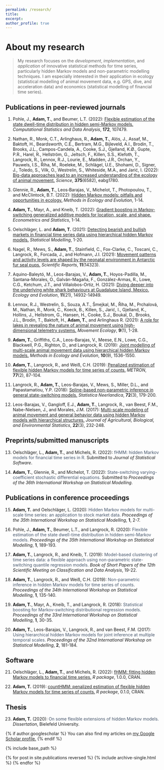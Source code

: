 ```yaml
---
permalink: /research/
title:
excerpt:
author_profile: true
---
```


About my research
======

> My research focuses on the *development*, *implementation*, and *application* of innovative statistical methods for time series, particularly hidden Markov models and non-parametric modelling techniques. I am especially interested in their application in ecology (statistical modelling of animal movement data, e.g. GPS, dive, and acceleration data) and economics (statistical modelling of financial time series).

Publications in peer-reviewed journals
------

1. Pohle, J., **Adam, T.**, and Beumer, L.T. (2022): 
<span style="color: #1f96be;"><a href="https://www.sciencedirect.com/science/article/pii/S0167947322000597?casa_token=bs40Deaq1wMAAAAA:Sjur4lvWNjGZ7Rgt8xwu1pQP_rb55hp6LVoEUZyRYpgdlbXeH6HInCauL9Hw7xoNpTeSTSQa4xY" target="_blank"> Flexible estimation of the state dwell-time distribution in hidden semi-Markov models.</a></span>
 *Computational Statistics and Data Analysis*, **172**, 107479.

2. Nathan, R., Monk, C.T., Arlinghaus, R., **Adam, T.**, Alós, J., Assaf, M., Baktoft, H., Beardsworth, C.E., Bertram, M.G., Bijleveld, A.I., Brodin, T., Brooks, J.L., Campos-Candela, A., Cooke, S.J., Gjelland, K.Ø., Gupte, P.R., Harel, R., Hellström, G., Jeltsch, F., Killen, S.S., Klefoth, T., Langrock, R., Lennox, R.J., Lourie, E., Madden, J.R., Orchan, Y., Pauwels, I.S., Říha, M., Roeleke, M., Schlägel, U.E., Shohami, D., Signer, J., Toledo, S., Vilk, O., Westrelin, S., Whiteside, M.A., and Jarić, I. (2022):
<span style="color: #1f96be;"><a href="https://www.science.org/doi/10.1126/science.abg1780" target="_blank"> Big-data approaches lead to an increased understanding of the ecology of animal movement.</a></span>
*Science*, **375**(6582), eabg1780.

3. Glennie, R., **Adam, T.**, Leos‐Barajas, V., Michelot, T., Photopoulou, T., and McClintock, B.T. (2022):
<span style="color: #1f96be;"><a href="https://besjournals.onlinelibrary.wiley.com/doi/10.1111/2041-210X.13801" target="_blank"> Hidden Markov models: pitfalls and opportunities in ecology.</a></span>
*Methods in Ecology and Evolution*, 1-14.

4. **Adam, T.**, Mayr, A., and Kneib, T. (2022):
<span style="color: #1f96be;"><a href="https://www.sciencedirect.com/science/article/pii/S2452306221000502" target="_blank"> Gradient boosting in Markov-switching generalized additive models for location, scale, and shape. </a></span>
*Econometrics and Statistics*, 1-14.

5. Oelschläger, L. and **Adam, T.** (2021): 
<span style="color: #1f96be;"><a href="https://journals.sagepub.com/doi/abs/10.1177/1471082X211034048" target="_blank"> Detecting bearish and bullish markets in financial time series data using hierarchical hidden Markov models.</a></span>
*Statistical Modelling*, 1-20.

6. Nagel, R., Mews, S., **Adam, T.**, Stainfield, C., Fox-Clarke, C., Toscani, C., Langrock, R., Forcada, J., and Hofmann, J.I. (2021):
<span style="color: #1f96be;"><a href="https://www.nature.com/articles/s41598-021-93253-1" target="_blank"> Movement patterns and activity levels are shaped by the neonatal environment in Antarctic fur seal pups.</a></span>
*Scientific Reports*, **11**(14323).

7. Aquino-Baleytó, M., Leos-Barajas, V., **Adam, T.**, Hoyos-Padilla, M., Santana-Morales, O., Galván-Magaña, F., González-Armas, R., Lowe, C.G., Ketchum, J.T., and Villalobos-Ortiz, H. (2021): 
<span style="color: #1f96be;"><a href="https://onlinelibrary.wiley.com/doi/10.1002/ece3.8178" target="_blank"> Diving deeper into the underlying white shark behaviours at Guadalupe Island, Mexico.</a></span>
*Ecology and Evolution*, **11**(21), 14932-14949.

8. Lennox, R.J., Westrelin, S., Souza, A.T., Šmejkal, M., Říha, M., Prchalová, M., Nathan, R., Monk, C., Koeck, B., Killen, S., Jarić, I., Gjelland, K., Hollins, J., Hellstrom, G., Hansen, H., Cooke, S.J., Boukal, D., Brooks, J.L., Brodin, T., Baktoft, H., **Adam, T.**, and Arlinghaus R. (2021):
<span style="color: #1f96be;"><a href="https://movementecologyjournal.biomedcentral.com/articles/10.1186/s40462-021-00244-y" target="_blank"> A role for lakes in revealing the nature of animal movement using high-dimensional telemetry systems.</a></span>
*Movement Ecology*, **9**(1), 1-28.

9. **Adam, T.**, Griffiths, C.A., Leos-Barajas, V., Meese, E.N., Lowe, C.G., Blackwell, P.G., Righton, D., and Langrock, R. (2019): 
<span style="color: #1f96be;"><a href="https://besjournals.onlinelibrary.wiley.com/doi/abs/10.1111/2041-210X.13241" target="_blank"> Joint modelling of multi-scale animal movement data using hierarchical hidden Markov models.</a></span>
*Methods in Ecology and Evolution*, **10**(9), 1536-1550. 

10. **Adam, T.**, Langrock, R., and Weiß, C.H. (2019): 
<span style="color: #1f96be;"><a href="https://link.springer.com/article/10.1007/s40300-019-00153-6" target="_blank"> Penalized estimation of flexible hidden Markov models for time series of counts.</a></span>
*METRON*, **77**(2), 87-104.

11.	Langrock, R., **Adam, T.**, Leos-Barajas, V., Mews, S., Miller, D.L., and Papastamatiou, Y.P. (2018):
<span style="color: #1f96be;"><a href="https://onlinelibrary.wiley.com/doi/abs/10.1111/stan.12133" target="_blank"> Spline-based non-parametric inference in general state-switching models.</a></span>
*Statistica Neerlandica*, **72**(3), 179-200.

12.	Leos-Barajas, V., Gangloff, E.J., **Adam, T.**, Langrock, R., van Beest, F.M., Nabe-Nielsen, J., and Morales, J.M. (2017): 
<span style="color: #1f96be;"><a href="https://link.springer.com/article/10.1007/s13253-017-0282-9" target="_blank"> Multi-scale modeling of animal movement and general behavior data using hidden Markov models with hierarchical structures.</a></span>
*Journal of Agricultural, Biological, and Environmental Statistics*, **22**(3), 232-248.

Preprints/submitted manuscripts
------

13. Oelschläger, L., **Adam, T.**, and Michels, R. (2022): <span style="color: #44546a;"> fHMM: hidden Markov models for financial time series in R.</span>
Submitted to *Journal of Statistical Software*.

14. **Adam, T.**, Glennie, R., and Michelot, T. (2022):
<span style="color: #44546a;"> State-switching varying-coefficient stochastic differential equations.</span>
Submitted to *Proceedings of the 36th International Workshop on Statistical Modelling*.

Publications in conference proceedings
------

15. **Adam, T.** and Oelschläger, L. (2020):
<span style="color: #44546a;"> Hidden Markov models for multi-scale time series: an application to stock market data. </span>
*Proceedings of the 35th International Workshop on Statistical Modelling*, **1**, 2-7.

16.	Pohle, J., **Adam, T.**, Beumer, L.T., and Langrock, R. (2020):
<span style="color: #44546a;"> Flexible estimation of the state dwell-time distribution in hidden semi-Markov models. </span>
*Proceedings of the 35th International Workshop on Statistical Modelling*, **1**, 189-193.

17.	**Adam, T.**, Langrock, R., and Kneib, T. (2019):
<span style="color: #44546a;"> Model-based clustering of time series data: a flexible approach using non-parametric state-switching quantile regression models. </span>
*Book of Short Papers of the 12th Scientific Meeting on Classification and Data Analysis*, 19-22.

18.	**Adam, T.**, Langrock, R., and Weiß, C.H. (2019):
<span style="color: #44546a;"> Non-parametric inference in hidden Markov models for time series of counts. </span>
*Proceedings of the 34th International Workshop on Statistical Modelling*, **1**, 135-140.

19.	**Adam, T.**, Mayr, A., Kneib, T., and Langrock, R. (2018):
<span style="color: #44546a;"> Statistical boosting for Markov-switching distributional regression models. </span>
*Proceedings of the 33rd International Workshop on Statistical Modelling*, **1**, 30-35.

20.	**Adam, T.**, Leos-Barajas, V., Langrock, R., and van Beest, F.M. (2017):
<span style="color: #44546a;"> Using hierarchical hidden Markov models for joint inference at multiple temporal scales. </span>
*Proceedings of the 32nd International Workshop on Statistical Modelling*, **2**, 181-184.

Software
------

21.	Oelschläger, L., **Adam, T.**, and Michels, R. (2022):
<span style="color: #44546a;"><a href="http://loelschlaeger.de/fHMM/" target="_blank"> fHMM: fitting hidden Markov models to financial time series.</a></span>
*R package*, 1.0.0, CRAN.

22. **Adam, T.** (2019):
<span style="color: #44546a;"><a href="https://CRAN.R-project.org/package=countHMM" target="_blank"> countHMM: penalized estimation of flexible hidden Markov models for time series of counts.</a></span>
*R package*, 0.1.0, CRAN.

Thesis
------

23.  **Adam, T.** (2020):
<span style="color: #44546a;"> On some flexible extensions of hidden Markov models. </span>
*Dissertation*, Bielefeld University.

{% if author.googlescholar %}
  You can also find my articles on <u><a href="{{author.googlescholar}}">my Google Scholar profile</a>.</u>
{% endif %}

{% include base_path %}

{% for post in site.publications reversed %}
  {% include archive-single.html %}
{% endfor %}

